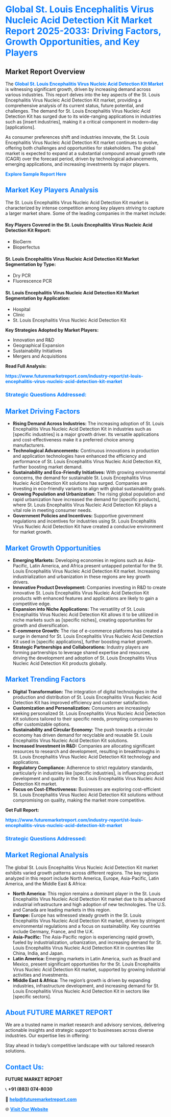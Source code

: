<h1 style="color: #007BFF;">Global St. Louis Encephalitis Virus Nucleic Acid Detection Kit Market Report 2025-2033: Driving Factors, Growth Opportunities, and Key Players</h1>

<section id="overview">
<h2>Market Report Overview</h2>
<p>The <a href="https://www.futuremarketreport.com/industry-report/st-louis-encephalitis-virus-nucleic-acid-detection-kit-market" style="color: #007BFF; text-decoration: none;"><strong>Global St. Louis Encephalitis Virus Nucleic Acid Detection Kit Market</strong></a> is witnessing significant growth, driven by increasing demand across various industries. This report delves into the key aspects of the St. Louis Encephalitis Virus Nucleic Acid Detection Kit market, providing a comprehensive analysis of its current status, future potential, and challenges. The demand for St. Louis Encephalitis Virus Nucleic Acid Detection Kit has surged due to its wide-ranging applications in industries such as [insert industries], making it a critical component in modern-day [applications].</p>
<p>As consumer preferences shift and industries innovate, the St. Louis Encephalitis Virus Nucleic Acid Detection Kit market continues to evolve, offering both challenges and opportunities for stakeholders. The global market is expected to expand at a substantial compound annual growth rate (CAGR) over the forecast period, driven by technological advancements, emerging applications, and increasing investments by major players.</p>
</section>

<section id="overview">
<p><a href="https://www.futuremarketreport.com/request-sample/reportId=123832" style="color: #007BFF; text-decoration: none;"><strong>Explore Sample Report Here</strong></a></p>
</section>

<section id="key-players">
<h2 style="color: #007BFF;">Market Key Players Analysis</h2>
<p>The St. Louis Encephalitis Virus Nucleic Acid Detection Kit market is characterized by intense competition among key players striving to capture a larger market share. Some of the leading companies in the market include:</p>
<h4>Key Players Covered in the St. Louis Encephalitis Virus Nucleic Acid Detection Kit Report:</h4>
<ul><li>BioGerm</li><li>Bioperfectus</li></ul>
<h4>St. Louis Encephalitis Virus Nucleic Acid Detection Kit Market Segmentation by Type:</h4>
<ul><li>Dry PCR</li><li>Fluorescence PCR</li></ul>

<h4>St. Louis Encephalitis Virus Nucleic Acid Detection Kit Market Segmentation by Application:</h4>
<ul><li>Hospital</li><li>Clinic</li><li>St. Louis Encephalitis Virus Nucleic Acid Detection Kit</li></ul>
<p><strong>Key Strategies Adopted by Market Players:</strong></p>
<ul>
<li>Innovation and R&D</li>
<li>Geographical Expansion</li>
<li>Sustainability Initiatives</li>
<li>Mergers and Acquisitions</li>
</ul>
</section>

<section>
<p><strong>Read Full Analysis: </strong></p><a href="https://www.futuremarketreport.com/industry-report/st-louis-encephalitis-virus-nucleic-acid-detection-kit-market" style="color: #007BFF; text-decoration: none;"><strong>https://www.futuremarketreport.com/industry-report/st-louis-encephalitis-virus-nucleic-acid-detection-kit-market</strong></a>
<h3 style="color: #007BFF;">Strategic Questions Addressed:</h3>
</section>

<section id="driving-factors">
<h2 style="color: #007BFF;">Market Driving Factors</h2>
<ul>
<li><strong>Rising Demand Across Industries:</strong> The increasing adoption of St. Louis Encephalitis Virus Nucleic Acid Detection Kit in industries such as [specific industries] is a major growth driver. Its versatile applications and cost-effectiveness make it a preferred choice among manufacturers.</li>
<li><strong>Technological Advancements:</strong> Continuous innovations in production and application technologies have enhanced the efficiency and performance of St. Louis Encephalitis Virus Nucleic Acid Detection Kit, further boosting market demand.</li>
<li><strong>Sustainability and Eco-Friendly Initiatives:</strong> With growing environmental concerns, the demand for sustainable St. Louis Encephalitis Virus Nucleic Acid Detection Kit solutions has surged. Companies are investing in eco-friendly variants to align with global sustainability goals.</li>
<li><strong>Growing Population and Urbanization:</strong> The rising global population and rapid urbanization have increased the demand for [specific products], where St. Louis Encephalitis Virus Nucleic Acid Detection Kit plays a vital role in meeting consumer needs.</li>
<li><strong>Government Policies and Incentives:</strong> Supportive government regulations and incentives for industries using St. Louis Encephalitis Virus Nucleic Acid Detection Kit have created a conducive environment for market growth.</li>
</ul>
</section>

<section id="growth-opportunities">
<h2 style="color: #007BFF;">Market Growth Opportunities</h2>
<ul>
<li><strong>Emerging Markets:</strong> Developing economies in regions such as Asia-Pacific, Latin America, and Africa present untapped potential for the St. Louis Encephalitis Virus Nucleic Acid Detection Kit market. Increasing industrialization and urbanization in these regions are key growth drivers.</li>
<li><strong>Innovative Product Development:</strong> Companies investing in R&D to create innovative St. Louis Encephalitis Virus Nucleic Acid Detection Kit products with enhanced features and applications are likely to gain a competitive edge.</li>
<li><strong>Expansion into Niche Applications:</strong> The versatility of St. Louis Encephalitis Virus Nucleic Acid Detection Kit allows it to be utilized in niche markets such as [specific niches], creating opportunities for growth and diversification.</li>
<li><strong>E-commerce Growth:</strong> The rise of e-commerce platforms has created a surge in demand for St. Louis Encephalitis Virus Nucleic Acid Detection Kit used in [specific applications], further boosting market growth.</li>
<li><strong>Strategic Partnerships and Collaborations:</strong> Industry players are forming partnerships to leverage shared expertise and resources, driving the development and adoption of St. Louis Encephalitis Virus Nucleic Acid Detection Kit products globally.</li>
</ul>
</section>

<section id="trending-factors">
<h2 style="color: #007BFF;">Market Trending Factors</h2>
<ul>
<li><strong>Digital Transformation:</strong> The integration of digital technologies in the production and distribution of St. Louis Encephalitis Virus Nucleic Acid Detection Kit has improved efficiency and customer satisfaction.</li>
<li><strong>Customization and Personalization:</strong> Consumers are increasingly seeking personalized St. Louis Encephalitis Virus Nucleic Acid Detection Kit solutions tailored to their specific needs, prompting companies to offer customizable options.</li>
<li><strong>Sustainability and Circular Economy:</strong> The push towards a circular economy has driven demand for recyclable and reusable St. Louis Encephalitis Virus Nucleic Acid Detection Kit solutions.</li>
<li><strong>Increased Investment in R&D:</strong> Companies are allocating significant resources to research and development, resulting in breakthroughs in St. Louis Encephalitis Virus Nucleic Acid Detection Kit technology and applications.</li>
<li><strong>Regulatory Compliance:</strong> Adherence to strict regulatory standards, particularly in industries like [specific industries], is influencing product development and quality in the St. Louis Encephalitis Virus Nucleic Acid Detection Kit market.</li>
<li><strong>Focus on Cost-Effectiveness:</strong> Businesses are exploring cost-efficient St. Louis Encephalitis Virus Nucleic Acid Detection Kit solutions without compromising on quality, making the market more competitive.</li>
</ul>
</section>

<section>
<p><strong>Get Full Report: </strong></p><a href="https://www.futuremarketreport.com/industry-report/st-louis-encephalitis-virus-nucleic-acid-detection-kit-market" style="color: #007BFF; text-decoration: none;"><strong>https://www.futuremarketreport.com/industry-report/st-louis-encephalitis-virus-nucleic-acid-detection-kit-market</strong></a>
<h3 style="color: #007BFF;">Strategic Questions Addressed:</h3>
</section>


<section id="regional-analysis">
<h2 style="color: #007BFF;">Market Regional Analysis</h2>
<p>The global St. Louis Encephalitis Virus Nucleic Acid Detection Kit market exhibits varied growth patterns across different regions. The key regions analyzed in this report include North America, Europe, Asia-Pacific, Latin America, and the Middle East & Africa:</p>
<ul>
<li><strong>North America:</strong> This region remains a dominant player in the St. Louis Encephalitis Virus Nucleic Acid Detection Kit market due to its advanced industrial infrastructure and high adoption of new technologies. The U.S. and Canada are leading markets in this region.</li>
<li><strong>Europe:</strong> Europe has witnessed steady growth in the St. Louis Encephalitis Virus Nucleic Acid Detection Kit market, driven by stringent environmental regulations and a focus on sustainability. Key countries include Germany, France, and the U.K.</li>
<li><strong>Asia-Pacific:</strong> The Asia-Pacific region is experiencing rapid growth, fueled by industrialization, urbanization, and increasing demand for St. Louis Encephalitis Virus Nucleic Acid Detection Kit in countries like China, India, and Japan.</li>
<li><strong>Latin America:</strong> Emerging markets in Latin America, such as Brazil and Mexico, present significant opportunities for the St. Louis Encephalitis Virus Nucleic Acid Detection Kit market, supported by growing industrial activities and investments.</li>
<li><strong>Middle East & Africa:</strong> The region’s growth is driven by expanding industries, infrastructure development, and increasing demand for St. Louis Encephalitis Virus Nucleic Acid Detection Kit in sectors like [specific sectors].</li>
</ul>
</section>

<footer>
<h2 style="color: #007BFF;">About FUTURE MARKET REPORT</h2>
<p>We are a trusted name in market research and advisory services, delivering actionable insights and strategic support to businesses across diverse industries. Our expertise lies in offering:</p>

<p>Stay ahead in today’s competitive landscape with our tailored research solutions.</p>

<h2 style="color: #007BFF;">Contact Us:</h2>
<p><strong>FUTURE MARKET REPORT</strong></p>
<p>📞 <strong>+91 (883) 074-8030</strong></p>
<p>📧 <strong><a href="mailto:help@futuremarketreport.com" style="color: #007BFF;">help@futuremarketreport.com</a></strong></p>
<p>🌐 <strong><a href="https://www.futuremarketreport.com/" style="color: #007BFF;">Visit Our Website</a></strong></p>
</footer>